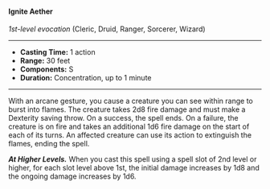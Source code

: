 #### Ignite Aether
*1st-level evocation* (Cleric, Druid, Ranger, Sorcerer, Wizard)
___
- **Casting Time:** 1 action
- **Range:** 30 feet
- **Components:** S
- **Duration:** Concentration, up to 1 minute
---
With an arcane gesture, you cause a creature you can see within range to burst into flames. The creature takes 2d8 fire damage and must make a Dexterity saving throw. On a success, the spell ends. On a failure, the creature is on fire and takes an additional 1d6 fire damage on the start of each of its turns. An affected creature can use its action to extinguish the flames, ending the spell.

***At Higher Levels.*** When you cast this spell using a spell slot of 2nd level or higher, for each slot level above 1st, the initial damage increases by 1d8 and the ongoing damage increases by 1d6.
